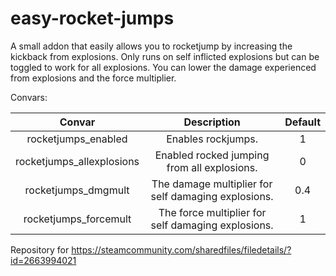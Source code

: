 # easy-rocket-jumps

A small addon that easily allows you to rocketjump by increasing the kickback from explosions. Only runs on self inflicted explosions but can be toggled to work for all explosions. You can lower the damage experienced from explosions and the force multiplier.

Convars:

| Convar | Description | Default |
| :---: | :---: | :---: |
| rocketjumps_enabled | Enables rockjumps. | 1 |
| rocketjumps_allexplosions | Enabled rocked jumping from all explosions. | 0 |
| rocketjumps_dmgmult | The damage multiplier for self damaging explosions. | 0.4 |
| rocketjumps_forcemult | The force multiplier for self damaging explosions. | 1 |

Repository for https://steamcommunity.com/sharedfiles/filedetails/?id=2663994021
